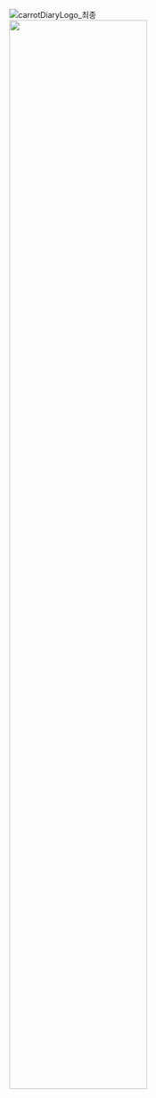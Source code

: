 ![carrotDiaryLogo_최종](https://github.com/user-attachments/assets/a6c34b62-3bdc-43fa-9dbe-6d251ab624e5)
<img src="https://github.com/user-attachments/assets/d860c11a-3793-4fbb-a282-0912b65864d6" width=70%/>
